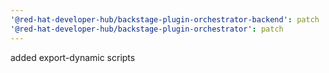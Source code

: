 ```yaml
---
'@red-hat-developer-hub/backstage-plugin-orchestrator-backend': patch
'@red-hat-developer-hub/backstage-plugin-orchestrator': patch
---
```


added export-dynamic scripts
